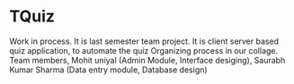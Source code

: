 # TQuiz
Work in process. It is last semester team project. It is client server based quiz application, to automate the quiz Organizing process in our collage. Team members, Mohit uniyal (Admin Module, Interface desiging), Saurabh Kumar Sharma (Data entry module, Database design)
